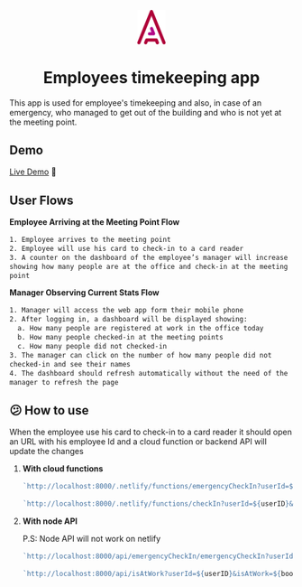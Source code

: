 <p align="center">
    <img alt="Gatsby" src="./src/images/logo.svg" width="50" />
</p>
<h1 align="center">
  Employees timekeeping app
</h1>

This app is used for employee's timekeeping and also, in case of an emergency, who managed to get out of the building and who is not yet at the meeting point.

## Demo

[Live Demo](https://emergency-counter.netlify.app/) 🚀

## User Flows

**Employee Arriving at the Meeting Point Flow**

    1. Employee arrives to the meeting point
    2. Employee will use his card to check-in to a card reader
    3. A counter on the dashboard of the employee’s manager will increase
    showing how many people are at the office and check-in at the meeting point

**Manager Observing Current Stats Flow**

    1. Manager will access the web app form their mobile phone
    2. After logging in, a dashboard will be displayed showing:
      a. How many people are registered at work in the office today
      b. How many people checked-in at the meeting points
      c. How many people did not checked-in
    3. The manager can click on the number of how many people did not checked-in and see their names
    4. The dashboard should refresh automatically without the need of the manager to refresh the page

## 😕 How to use

When the employee use his card to check-in to a card reader it should open an URL with his employee Id and a cloud function or backend API will update the changes

1. **With cloud functions**


    ```javascript
    `http://localhost:8000/.netlify/functions/emergencyCheckIn?userId=${userID}`
    ```
    ```javascript
    `http://localhost:8000/.netlify/functions/checkIn?userId=${userID}&isAtWork=${boolean}`
    ```

2. **With node API**

    P.S: Node API will not work on netlify


    ```javascript
    `http://localhost:8000/api/emergencyCheckIn/emergencyCheckIn?userId=${userID}`
    ```
    ```javascript
    `http://localhost:8000/api/isAtWork?userId=${userID}&isAtWork=${boolean}`
    ```
